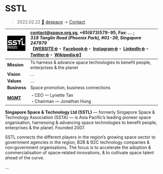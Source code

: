 # SSTL
> 2022.02.22 [🚀](../../index/index.md) [despace](../index.md) → [Contact](../contact.md)

|[![](../f/contact/s/sstl_logo1_thumb.webp)](../f/contact/s/sstl_logo1.webp)|<contact@space.org.sg>, +65(673)579-95, Fax: … ;<br> *318 Tanglin Road (Phoenix Park), #01-39, Singapore 247979*<br> 【[WEBSITE ⎆](https://www.space.org.sg/)・ [Facebook ⎆](https://www.facebook.com/SingaporeSpace/)・ [Instagram ⎆](https://instagram.com/sg_space/)・ [LinkedIn ⎆](https://www.linkedin.com/company/singaporespace)・ [Twitter ⎆](https://twitter.com/SingaporeSpace)・ [Wikipedia ⎆](https://en.wikipedia.org/wiki/Singapore_Space_and_Technology_Ltd)】|
|:--|:--|
|**Mission**|To harness & advance space technologies to benefit people, enterprises & the planet|
|**Vision**|…|
|**Values**|…|
|**Business**|Space promotion, business connections|
|**[MGMT](../mgmt.md)**|・CEO — Lynette Tan<br> ・Chairman — Jonathan Hung|

**Singapore Space & Technology Ltd (SSTL)** — formerly Singapore Space & Technology Association (SSTA) — is Asia Pacific’s leading pioneer space organisation, harnessing & advancing space technologies to benefit people, enterprises & the planet. Founded 2007.

SSTL connects the different players in the region’s growing space sector to government agencies in the region, B2B & B2C technology companies & non‑government organisations. The focus is to accelerate the adoption & commercialisation of space‑related innovations, & to cultivate space talent ahead of the curve.

<p style="page-break-after:always"> </p>

…
